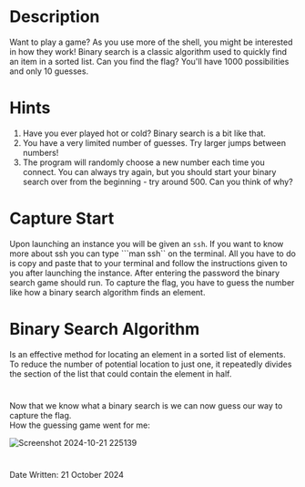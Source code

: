 # Description
Want to play a game? As you use more of the shell, you might be interested in how they work! Binary search is a classic algorithm used to quickly find an item in a sorted list. Can you find the flag? You'll have 1000 possibilities and only 10 guesses.

# Hints
1. Have you ever played hot or cold? Binary search is a bit like that.
2. You have a very limited number of guesses. Try larger jumps between numbers!
3. The program will randomly choose a new number each time you connect. You can always try again, but you should start your binary search over from the beginning - try around 500. Can you think of why?

# Capture Start
Upon launching an instance you will be given an ```ssh```. If you want to know more about ssh you can type ```man ssh`` on the terminal. All you have to do is copy and paste that to your terminal and follow the instructions given to you after launching the instance. After entering the password the binary search game should run. To capture the flag, you have to guess the number like how a binary search algorithm finds an element.

# Binary Search Algorithm
Is an effective method for locating an element in a sorted list of elements. To reduce the number of potential location to just one, it repeatedly divides the section of the list that could contain the element in half. 
#
Now that we know what a binary search is we can now guess our way to capture the flag.
</br>
How the guessing game went for me:

![Screenshot 2024-10-21 225139](https://github.com/user-attachments/assets/44e23408-fa11-4c24-ba17-1e941d877d5c)
#
Date Written: 21 October 2024
